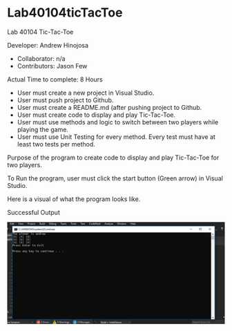 # Lab40104ticTacToe

Lab 40104 Tic-Tac-Toe

Developer: Andrew Hinojosa

* Collaborator: n/a
* Contributors: Jason Few

Actual Time to complete: 8 Hours

* User must create a new project in Visual Studio. 
* User must push project to Github.
* User must create a README.md (after pushing project to Github.
* User must create code to display and play Tic-Tac-Toe.
* User must use methods and logic to switch between two players while playing the game.
* User must use Unit Testing for every method. Every test must have at least two tests per method.

Purpose of the program to create code to display and play Tic-Tac-Toe for two players.

To Run the program, user must click the start button (Green arrow) in Visual Studio.

Here is a visual of what the program looks like.

Successful Output

![Lab40104](https://github.com/drewsview34/Lab40104ticTacToe/blob/master/Lab40104Visual.PNG)